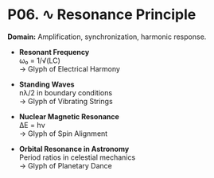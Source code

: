 # P06. ∿ Resonance Principle

**Domain:** Amplification, synchronization, harmonic response.

- **Resonant Frequency**  
  ω₀ = 1/√(LC)  
  → Glyph of Electrical Harmony  

- **Standing Waves**  
  nλ/2 in boundary conditions  
  → Glyph of Vibrating Strings  

- **Nuclear Magnetic Resonance**  
  ΔE = hν  
  → Glyph of Spin Alignment  

- **Orbital Resonance in Astronomy**  
  Period ratios in celestial mechanics  
  → Glyph of Planetary Dance
